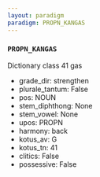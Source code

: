 ```yaml
---
layout: paradigm
paradigm: PROPN_KANGAS
---
```

### ` PROPN_KANGAS `

Dictionary class 41 gas
* grade_dir: strengthen
* plurale_tantum: False
* pos: NOUN
* stem_diphthong: None
* stem_vowel: None
* upos: PROPN
* harmony: back
* kotus_av: G
* kotus_tn: 41
* clitics: False
* possessive: False
